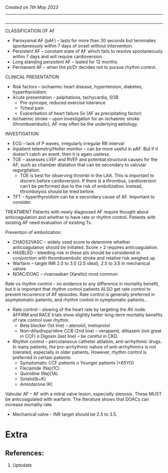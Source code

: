 *Created on 7th May 2023*

---
```toc
```
---
 
CLASSIFICATION OF AF
-   Paroxysmal AF (pAF) – lasts for more than 30 seconds but terminates spontaneously within 7 days of onset without intervention.
-   Persistent AF – constant state of AF which fails to resolve spontaneously within 7 days and will require cardioversion.
-   Long standing persistent AF – lasted for 12 months.
-   Permanent AF – when the pt/Dr decides not to pursue rhythm control.


CLINICAL PRESENTATION
-   Risk factors – ischaemic heart disease, hypertension, diabetes, hyperthyroidism
-   Acute presentation – palpitations, tachycardia, SOB
	- Pre-syncope, reduced exercise tolerance  
	- ?chest pain  
	- Exacerbation of heart failure Sx (AF as precipitating factor)
-   Ischaemic stroke – upon investigation for an ischaemic stroke (thromboembolic), AF may often be the underlying aetiology.


INVESTIGATION
-   ECG – lack of P waves, irregularly irregular RR interval
-   Inpatient telemetry/Holter monitor – can be more useful in pAF. But if it doesn’t catch an event, then it is again useless.
-   TOE – assesses LVEF and RVEF and potential structural causes for the AF, such as chamber dilatation that can be secondary to valvular regurgitation.  
	- TOE is best for observing thrombi in the LAA. This is important to discern before cardioversion. If there is a thrombus, cardioversion can’t be performed due to the risk of embolization. Instead, thrombolysis should be tried before.
-   TFT – hyperthyroidism can be a secondary cause of AF. Important to consider.


TREATMENT
Patients with newly diagnosed AF require thought about anticoagulation and whether to have rate or rhythm control. Patients with existing AF need evaluation of existing Tx.

Prevention of embolization:
-   CHADS2VASC – widely used score to determine whether anticoagulation should be initiated. Score > 2 requires anticoagulation.
-   HASBLED – bleeding risk in these pts should be considered in conjunction with  thromboembolic stroke and relative risk weighed up.
-   Warfarin – target INR 2.0 to 3.0 (2.5 ideal), 2.5 to 3.5 in mechanical valves
-   NOAC/DOAC – rivaroxaban (Xarelto) most common

 Rate vs rhythm control – no evidence to any difference in mortality benefit, but it is important that rhythm control patients ALSO get rate control to prevent recurrence of AF episodes. Rate control is generally preferred in asymptomatic patients, and rhythm control in symptomatic patients...
-   Rate control – slowing of the heart rate by targeting the AV node. AFFIRM and RACE trials show slightly better long-term mortality benefits of rate control over rhythm.
	- Beta blocker (1st line) – atenolol, metoprolol  
	- Non-dihydropyridine CCB (2nd line) – verapamil, diltiazem (not great in CCF) o Digoxin (last line) – be careful in CKD.
-   Rhythm control – percutaneous catheter ablation, anti-arrhythmic drugs. In many patients, the pro-arrhythmic nature of anti-arrhythmics is not tolerated, especially in older patients. However, rhythm control is preferred in certain patients:
	- Symptomatic CCF patients o Younger patients (<65YO)
	- Flecainide (Na)(1C)
	- Quinidine (Na)(1A)
	- Sotalol(b+K)  
	- Amiodarone (K)

Valvular AF – AF with a mitral valve lesion, especially stenosis. These MUST be anticoagulated with warfarin. The literature shows that DOACs can increase mortality rate.
- Mechanical valve – INR target should be 2.5 to 3.5.


# Extra
## References:
1. Uptodate
